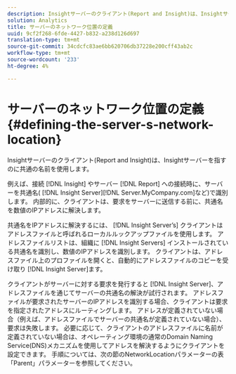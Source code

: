 ```yaml
---
description: Insightサーバーのクライアント(Report and Insight)は、Insightサーバーを指すのに共通の名前を使用します。
solution: Analytics
title: サーバーのネットワーク位置の定義
uuid: 9cf2f268-6fde-4427-b832-a238d126d697
translation-type: tm+mt
source-git-commit: 34cdcfc83ae6bb620706db37228e200cff43ab2c
workflow-type: tm+mt
source-wordcount: '233'
ht-degree: 4%

---
```



# サーバーのネットワーク位置の定義{#defining-the-server-s-network-location}

Insightサーバーのクライアント(Report and Insight)は、Insightサーバーを指すのに共通の名前を使用します。

例えば、接続 [!DNL Insight] やサーバー [!DNL Report] への接続時に、サーバーを共通名( [!DNL Insight Server][!DNL Server.MyCompany.com]など)で識別します。 内部的に、クライアントは、要求をサーバーに送信する前に、共通名を数値のIPアドレスに解決します。

共通名をIPアドレスに解決するには、 [!DNL Insight Server’s] クライアントはアドレスファイルと呼ばれるローカルルックアップファイルを使用します。 アドレスファイルリストは、組織に [!DNL Insight Servers] インストールされている共通名を識別し、数値のIPアドレスを識別します。 クライアントは、アドレスファイル上のプロファイルを開くと、自動的にアドレスファイルのコピーを受け取り [!DNL Insight Server]ます。

クライアントがサーバーに対する要求を発行すると [!DNL Insight Server]、アドレスファイルを通じてサーバーの共通名の解決が試行されます。 アドレスファイルが要求されたサーバーのIPアドレスを識別する場合、クライアントは要求を指定されたアドレスにルーティングします。 アドレスが定義されていない場合（例えば、アドレスファイルでサーバーの共通名が定義されていない場合）、要求は失敗します。 必要に応じて、クライアントのアドレスファイルに名前が定義されていない場合は、オペレーティング環境の通常のDomain Naming Service(DNS)メカニズムを使用してアドレスを解決するようにクライアントを設定できます。 手順については、次の節のNetworkLocationパラメーターの表 [](../../../../../home/c-inst-svr/c-install-ins-svr/t-install-proc-inst-svr-dpu/c-svrs-ntwk-loc/c-ntwk-loc.md#concept-18587827cbd24805801caa86bc816e05) 「Parent」パラメーターを参照してください。
